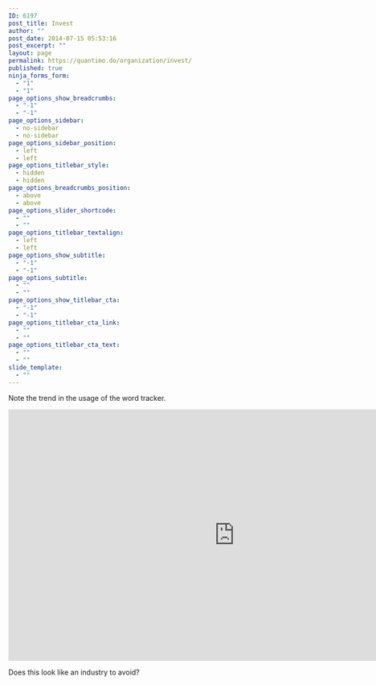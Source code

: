 ```yaml
---
ID: 6197
post_title: Invest
author: ""
post_date: 2014-07-15 05:53:16
post_excerpt: ""
layout: page
permalink: https://quantimo.do/organization/invest/
published: true
ninja_forms_form:
  - "1"
  - "1"
page_options_show_breadcrumbs:
  - "-1"
  - "-1"
page_options_sidebar:
  - no-sidebar
  - no-sidebar
page_options_sidebar_position:
  - left
  - left
page_options_titlebar_style:
  - hidden
  - hidden
page_options_breadcrumbs_position:
  - above
  - above
page_options_slider_shortcode:
  - ""
  - ""
page_options_titlebar_textalign:
  - left
  - left
page_options_show_subtitle:
  - "-1"
  - "-1"
page_options_subtitle:
  - ""
  - ""
page_options_show_titlebar_cta:
  - "-1"
  - "-1"
page_options_titlebar_cta_link:
  - ""
  - ""
page_options_titlebar_cta_text:
  - ""
  - ""
slide_template:
  - ""
---
```

Note the trend in the usage of the word tracker.

<iframe src="https://books.google.com/ngrams/interactive_chart?year_start=1800&amp;year_end=2008&amp;corpus=15&amp;smoothing=7&amp;case_insensitive=on&amp;content=tracker&amp;direct_url=t4%3B%2Ctracker%3B%2Cc0%3B%2Cs0%3B%3Btracker%3B%2Cc0%3B%3BTracker%3B%2Cc0%3B%3BTRACKER%3B%2Cc0" name="ngram_chart" width="900" height="500" frameborder="0" marginwidth="0" marginheight="0" scrolling="no"></iframe>

Does this look like an industry to avoid?

&nbsp;

&nbsp;